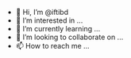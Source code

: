 - 👋 Hi, I’m @iftibd
- 👀 I’m interested in ...
- 🌱 I’m currently learning ...
- 💞️ I’m looking to collaborate on ...
- 📫 How to reach me ...

<!---
iftibd/iftibd is a ✨ special ✨ repository because its `README.md` (this file) appears on your GitHub profile.
You can click the Preview link to take a look at your changes.
--->
